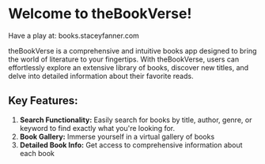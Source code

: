 # Welcome to theBookVerse!

Have a play at: books.staceyfanner.com

theBookVerse is a comprehensive and intuitive books app designed to bring the world of literature to your fingertips. With theBookVerse, users can effortlessly explore an extensive library of books, discover new titles, and delve into detailed information about their favorite reads.

## Key Features:

1. **Search Functionality:** Easily search for books by title, author, genre, or keyword to find exactly what you're looking for.
2. **Book Gallery:** Immerse yourself in a virtual gallery of books
3. **Detailed Book Info:** Get access to comprehensive information about each book
